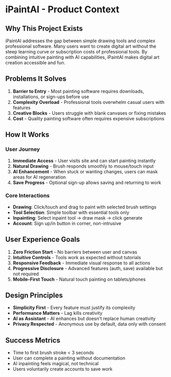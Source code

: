 # iPaintAI - Product Context

## Why This Project Exists
iPaintAI addresses the gap between simple drawing tools and complex professional software. Many users want to create digital art without the steep learning curve or subscription costs of professional tools. By combining intuitive painting with AI capabilities, iPaintAI makes digital art creation accessible and fun.

## Problems It Solves
1. **Barrier to Entry** - Most painting software requires downloads, installations, or sign-ups before use
2. **Complexity Overload** - Professional tools overwhelm casual users with features
3. **Creative Blocks** - Users struggle with blank canvases or fixing mistakes
4. **Cost** - Quality painting software often requires expensive subscriptions

## How It Works

### User Journey
1. **Immediate Access** - User visits site and can start painting instantly
2. **Natural Drawing** - Brush responds smoothly to mouse/touch input
3. **AI Enhancement** - When stuck or wanting changes, users can mask areas for AI regeneration
4. **Save Progress** - Optional sign-up allows saving and returning to work

### Core Interactions
- **Drawing**: Click/touch and drag to paint with selected brush settings
- **Tool Selection**: Simple toolbar with essential tools only
- **Inpainting**: Select inpaint tool → draw mask → click generate
- **Account**: Sign up/in button in corner, non-intrusive

## User Experience Goals
1. **Zero Friction Start** - No barriers between user and canvas
2. **Intuitive Controls** - Tools work as expected without tutorials
3. **Responsive Feedback** - Immediate visual response to all actions
4. **Progressive Disclosure** - Advanced features (auth, save) available but not required
5. **Mobile-First Touch** - Natural touch painting on tablets/phones

## Design Principles
- **Simplicity First** - Every feature must justify its complexity
- **Performance Matters** - Lag kills creativity
- **AI as Assistant** - AI enhances but doesn't replace human creativity
- **Privacy Respected** - Anonymous use by default, data only with consent

## Success Metrics
- Time to first brush stroke < 3 seconds
- User can complete a painting without documentation
- AI inpainting feels magical, not technical
- Users voluntarily create accounts to save work